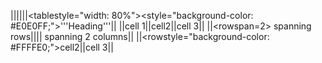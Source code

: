 ||||||<tablestyle="width: 80%"><style="background-color: #E0E0FF;">'''Heading'''||
||cell 1||cell2||cell 3||
||<rowspan=2> spanning rows|||| spanning 2 columns||
||<rowstyle="background-color: #FFFFE0;">cell2||cell 3||
